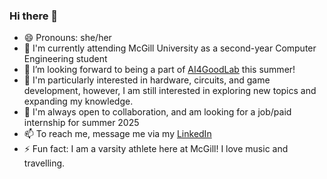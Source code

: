 ### Hi there 👋

- 😄 Pronouns: she/her
- 🏫 I'm currently attending McGill University as a second-year Computer Engineering student
- 🔭 I’m looking forward to being a part of [AI4GoodLab](https://www.ai4goodlab.com/) this summer!
- 💙 I'm particularly interested in hardware, circuits, and game development, however, I am still interested in exploring new topics and expanding my knowledge.
- 💬 I'm always open to collaboration, and am looking for a job/paid internship for summer 2025
- 📫 To reach me, message me via my [LinkedIn](linkedin.com/in/ana-gordon-b90a60255)
- ⚡ Fun fact: I am a varsity athlete here at McGill! I love music and travelling.

